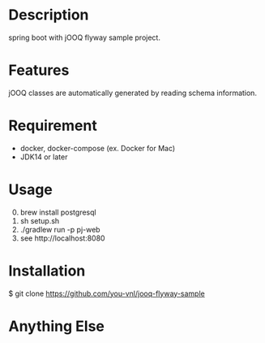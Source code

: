 # Description
spring boot with jOOQ flyway sample project.

# Features
jOOQ classes are automatically generated by reading schema information.

# Requirement
* docker, docker-compose (ex. Docker for Mac)
* JDK14 or later

# Usage
0. brew install postgresql
1. sh setup.sh
2. ./gradlew run -p pj-web
3. see http://localhost:8080

# Installation

$ git clone https://github.com/you-vnl/jooq-flyway-sample

# Anything Else

